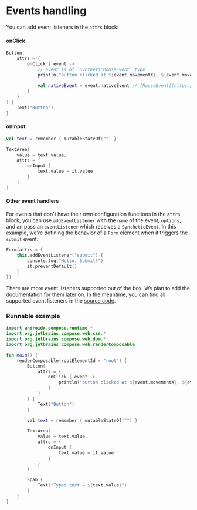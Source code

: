 # Events handling

You can add event listeners in the `attrs` block:

#### onClick
``` kotlin
Button(
    attrs = {
        onClick { event -> 
            // event is of `SyntheticMouseEvent` type    
            println("button clicked at ${event.movementX}, ${event.movementY}")
            
            val nativeEvent = event.nativeEvent // [MouseEvent](https://developer.mozilla.org/en/docs/Web/API/MouseEvent)
        }
    }
) {
    Text("Button")
}
```

#### onInput
``` kotlin
val text = remember { mutableStateOf("") }

TextArea(
    value = text.value,
    attrs = {
        onInput {
            text.value = it.value
        }
    }
)
```


#### Other event handlers

For events that don't have their own configuration functions in the `attrs` block, you can use `addEventListener` with the `name` of the event, `options`, and an pass an `eventListener` which receives a `SyntheticEvent`. In this example, we're defining the behavior of a `Form` element when it triggers the `submit` event:

``` kotlin
Form(attrs = {
    this.addEventListener("submit") {
        console.log("Hello, Submit!")
        it.preventDefault()
    }
})
```


There are more event listeners supported out of the box. We plan to add the documentation for them later on. In the meantime, you can find all supported event listeners in the [source code](https://github.com/JetBrains/compose-multiplatform/blob/master/html/core/src/jsMain/kotlin/org/jetbrains/compose/html/attributes/EventsListenerScope.kt).


### Runnable example

```kotlin
import androidx.compose.runtime.*
import org.jetbrains.compose.web.css.*
import org.jetbrains.compose.web.dom.*
import org.jetbrains.compose.web.renderComposable

fun main() {
    renderComposable(rootElementId = "root") {
        Button(
            attrs = {
                onClick { event ->
                    println("button clicked at ${event.movementX}, ${event.movementY}")
                }
            }
        ) {
            Text("Button")
        }

        val text = remember { mutableStateOf("") }

        TextArea(
            value = text.value,
            attrs = {
                onInput {
                    text.value = it.value
                }
            }
        )

        Span {
            Text("Typed text = ${text.value}")
        }
    }
}
```
